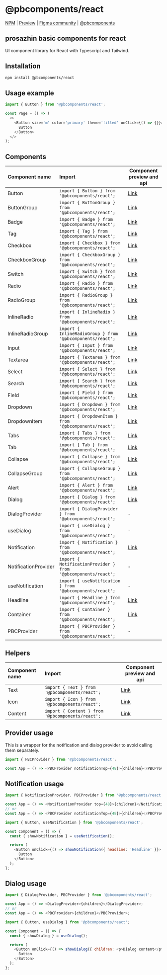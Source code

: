 # @pbcomponents/react

[NPM](https://www.npmjs.com/package/@pbcomponents/react) | [Preview](https://pbcomponents-react.vercel.app/?path=/docs/intro--docs) | [Figma community](https://www.figma.com/community/file/1214486013859546496/pbcomponents) | [@pbcomponents](https://github.com/prosazhin/pbcomponents)

## prosazhin basic components for react

UI component library for React with Typescript and Tailwind.

## Installation

```bash
npm install @pbcomponents/react
```

## Usage example

```javascript
import { Button } from '@pbcomponents/react';

const Page = () => (
  <>
    <Button size='m' color='primary' theme='filled' onClick={() => {}}>
      Button
    </Button>
  </>
);
```

## Components

| Component name       | Import                                                        | Component preview and api                                                                                |
| :------------------- | :------------------------------------------------------------ | -------------------------------------------------------------------------------------------------------- |
| Button               | `import { Button } from '@pbcomponents/react';`               | [Link](https://pbcomponents-react.vercel.app/?path=/docs/components-button-button--docs)                 |
| ButtonGroup          | `import { ButtonGroup } from '@pbcomponents/react';`          | [Link](https://pbcomponents-react.vercel.app/?path=/docs/components-button-buttongroup--docs)            |
| Badge                | `import { Badge } from '@pbcomponents/react';`                | [Link](https://pbcomponents-react.vercel.app/?path=/docs/components-badge--docs)                         |
| Tag                  | `import { Tag } from '@pbcomponents/react';`                  | [Link](https://pbcomponents-react.vercel.app/?path=/docs/components-tag--docs)                           |
| Checkbox             | `import { Checkbox } from '@pbcomponents/react';`             | [Link](https://pbcomponents-react.vercel.app/?path=/docs/components-checkbox-checkbox--docs)             |
| CheckboxGroup        | `import { CheckboxGroup } from '@pbcomponents/react';`        | [Link](https://pbcomponents-react.vercel.app/?path=/docs/components-checkbox-checkboxgroup--docs)        |
| Switch               | `import { Switch } from '@pbcomponents/react';`               | [Link](https://pbcomponents-react.vercel.app/?path=/docs/components-checkbox-switch--docs)               |
| Radio                | `import { Radio } from '@pbcomponents/react';`                | [Link](https://pbcomponents-react.vercel.app/?path=/docs/components-radio-radio--docs)                   |
| RadioGroup           | `import { RadioGroup } from '@pbcomponents/react';`           | [Link](https://pbcomponents-react.vercel.app/?path=/docs/components-radio-radiogroup--docs)              |
| InlineRadio          | `import { InlineRadio } from '@pbcomponents/react';`          | [Link](https://pbcomponents-react.vercel.app/?path=/docs/components-inline-radio-inlineradio--docs)      |
| InlineRadioGroup     | `import { InlineRadioGroup } from '@pbcomponents/react';`     | [Link](https://pbcomponents-react.vercel.app/?path=/docs/components-inline-radio-inlineradiogroup--docs) |
| Input                | `import { Input } from '@pbcomponents/react';`                | [Link](https://pbcomponents-react.vercel.app/?path=/docs/components-field-input--docs)                   |
| Textarea             | `import { Textarea } from '@pbcomponents/react';`             | [Link](https://pbcomponents-react.vercel.app/?path=/docs/components-field-textarea--docs)                |
| Select               | `import { Select } from '@pbcomponents/react';`               | [Link](https://pbcomponents-react.vercel.app/?path=/docs/components-field-select--docs)                  |
| Search               | `import { Search } from '@pbcomponents/react';`               | [Link](https://pbcomponents-react.vercel.app/?path=/docs/components-field-search--docs)                  |
| Field                | `import { Field } from '@pbcomponents/react';`                | [Link](https://pbcomponents-react.vercel.app/?path=/docs/components-field-field--docs)                   |
| Dropdown             | `import { Dropdown } from '@pbcomponents/react';`             | [Link](https://pbcomponents-react.vercel.app/?path=/docs/components-dropdown-dropdown--docs)             |
| DropdownItem         | `import { DropdownItem } from '@pbcomponents/react';`         | [Link](https://pbcomponents-react.vercel.app/?path=/docs/components-dropdown-dropdownitem--docs)         |
| Tabs                 | `import { Tabs } from '@pbcomponents/react';`                 | [Link](https://pbcomponents-react.vercel.app/?path=/docs/components-tabs-tabs--docs)                     |
| Tab                  | `import { Tab } from '@pbcomponents/react';`                  | [Link](https://pbcomponents-react.vercel.app/?path=/docs/components-tabs-tab--docs)                      |
| Collapse             | `import { Collapse } from '@pbcomponents/react';`             | [Link](https://pbcomponents-react.vercel.app/?path=/docs/components-collapse-collapse--docs)             |
| CollapseGroup        | `import { CollapseGroup } from '@pbcomponents/react';`        | [Link](https://pbcomponents-react.vercel.app/?path=/docs/components-collapse-collapsegroup--docs)        |
| Alert                | `import { Alert } from '@pbcomponents/react';`                | [Link](https://pbcomponents-react.vercel.app/?path=/docs/components-alert--docs)                         |
| Dialog               | `import { Dialog } from '@pbcomponents/react';`               | [Link](https://pbcomponents-react.vercel.app/?path=/docs/components-dialog--docs)                        |
| DialogProvider       | `import { DialogProvider } from '@pbcomponents/react';`       | -                                                                                                        |
| useDialog            | `import { useDialog } from '@pbcomponents/react';`            | -                                                                                                        |
| Notification         | `import { Notification } from '@pbcomponents/react';`         | [Link](https://pbcomponents-react.vercel.app/?path=/docs/components-notification--docs)                  |
| NotificationProvider | `import { NotificationProvider } from '@pbcomponents/react';` | -                                                                                                        |
| useNotification      | `import { useNotification } from '@pbcomponents/react';`      | -                                                                                                        |
| Headline             | `import { Headline } from '@pbcomponents/react';`             | [Link](https://pbcomponents-react.vercel.app/?path=/docs/components-headline--docs)                      |
| Container            | `import { Container } from '@pbcomponents/react';`            | [Link](https://pbcomponents-react.vercel.app/?path=/docs/components-container--docs)                     |
| PBCProvider          | `import { PBCProvider } from '@pbcomponents/react';`          | -                                                                                                        |

## Helpers

| Component name | Import                                           | Component preview and api                                                       |
| :------------- | :----------------------------------------------- | ------------------------------------------------------------------------------- |
| Text           | `import { Text } from '@pbcomponents/react';`    | [Link](https://pbcomponents-react.vercel.app/?path=/docs/helpers-text--docs)    |
| Icon           | `import { Icon } from '@pbcomponents/react';`    | [Link](https://pbcomponents-react.vercel.app/?path=/docs/helpers-icon--docs)    |
| Content        | `import { Content } from '@pbcomponents/react';` | [Link](https://pbcomponents-react.vercel.app/?path=/docs/helpers-content--docs) |

## Provider usage

This is a wrapper for the notification and dialog provider to avoid calling them separately.

```javascript
import { PBCProvider } from '@pbcomponents/react';

const App = () => <PBCProvider notificationTop={48}>{children}</PBCProvider>;
```

## Notification usage

```javascript
import { NotificationProvider, PBCProvider } from '@pbcomponents/react';

const App = () => <NotificationProvider top={48}>{children}</NotificationProvider>;
// or
const App = () => <PBCProvider notificationTop={48}>{children}</PBCProvider>;
```

```javascript
import { Button, useNotification } from '@pbcomponents/react';

const Component = () => {
  const { showNotification } = useNotification();

  return (
    <Button onClick={() => showNotification({ headline: 'Headline' }}>
      Button
    </Button>
  );
};
```

## Dialog usage

```javascript
import { DialogProvider, PBCProvider } from '@pbcomponents/react';

const App = () => <DialogProvider>{children}</DialogProvider>;
// or
const App = () => <PBCProvider>{children}</PBCProvider>;
```

```javascript
import { Button, useDialog } from '@pbcomponents/react';

const Component = () => {
  const { showDialog } = useDialog();

  return (
    <Button onClick={() => showDialog({ children: <p>Dialog content</p> }}>
      Button
    </Button>
  );
};
```
